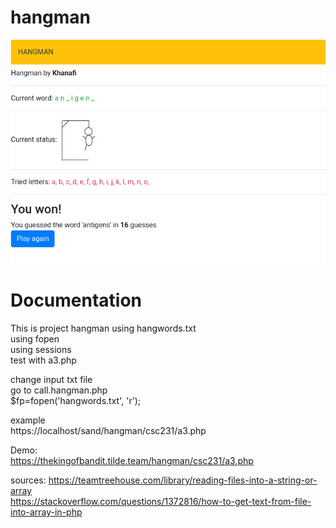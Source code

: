 # hangman

![Hangman in PHP](2019-09-18_16-01.png)

Documentation
====================

This is project hangman using hangwords.txt</br>
using fopen</br>
using sessions</br>
test with a3.php</br>

change input txt file</br>
go to call.hangman.php</br>
$fp=fopen('hangwords.txt', 'r');</br>

example</br>
https://localhost/sand/hangman/csc231/a3.php</br>

Demo:</br>
https://thekingofbandit.tilde.team/hangman/csc231/a3.php</br>

sources:
https://teamtreehouse.com/library/reading-files-into-a-string-or-array</br>
https://stackoverflow.com/questions/1372816/how-to-get-text-from-file-into-array-in-php</br>
